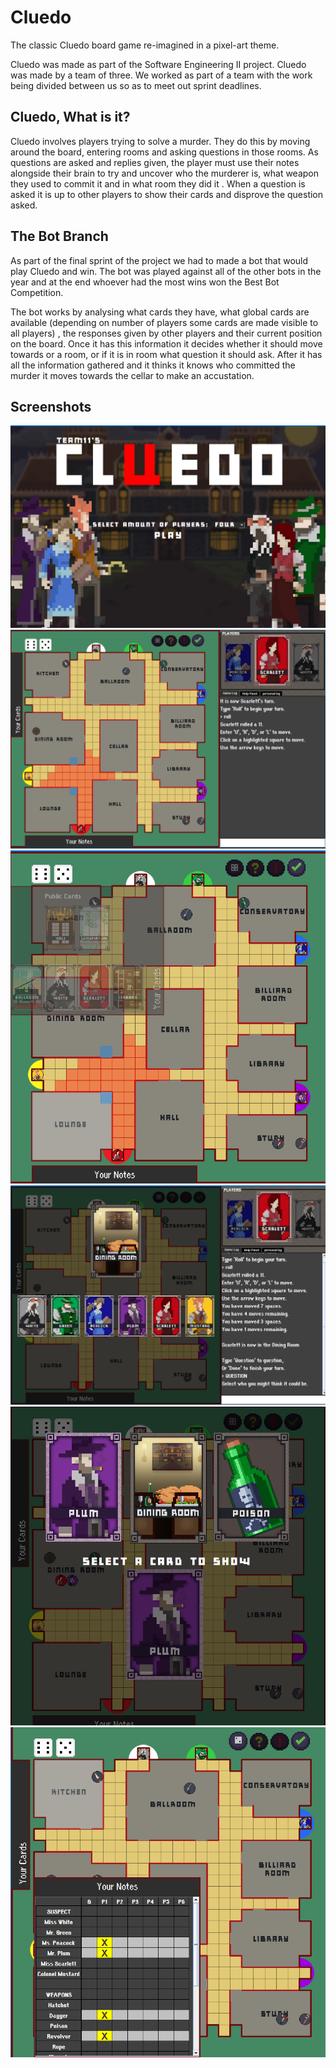 # Cluedo
The classic Cluedo board game re-imagined in a pixel-art theme.

Cluedo was made as part of the Software Engineering II project. Cluedo was made by a team of three. We worked as part of a team with the
work being divided between us so as to meet out sprint deadlines.

## Cluedo, What is it?
Cluedo involves players trying to solve a murder. They do this by moving around the board, entering rooms and asking questions in those rooms.
As questions are asked and replies given, the player must use their notes alongside their brain to try and uncover who the murderer is, what weapon they used to commit it and in what room they did it
. When a question is asked it is up to other players to show their cards and disprove the question asked.

## The Bot Branch
As part of the final sprint of the project we had to made a bot that would play Cluedo and win. The bot was played against all of the other bots in
the year and at the end whoever had the most wins won the Best Bot Competition. 

The bot works by analysing what cards they have, what global cards are available (depending on number of players some cards are made visible to all players) 
, the responses given by other players and their current position on the board. Once it has this information it decides whether it should move towards or a room,
or if it is in room what question it should ask. After it has all the information gathered and it thinks it knows who committed the murder it moves towards the cellar to 
make an accustation.

## Screenshots
![alt text](https://github.com/DeBattlinBeen/Cluedo/blob/master/Cluedo_01.PNG)
![alt text](https://github.com/DeBattlinBeen/Cluedo/blob/master/Cluedo_02.PNG)
![alt text](https://github.com/DeBattlinBeen/Cluedo/blob/master/Cluedo_03.PNG)
![alt text](https://github.com/DeBattlinBeen/Cluedo/blob/master/Cluedo_04.PNG)
![alt text](https://github.com/DeBattlinBeen/Cluedo/blob/master/Cluedo_05.PNG)
![alt text](https://github.com/DeBattlinBeen/Cluedo/blob/master/Cluedo_06.PNG)
